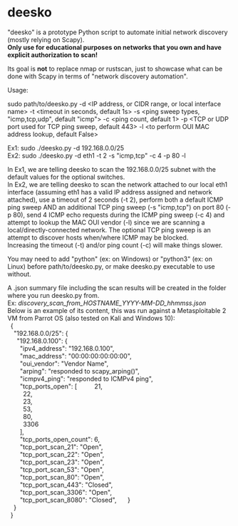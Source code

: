 # deesko
"deesko" is a prototype Python script to automate initial network discovery (mostly relying on Scapy).  
**Only use for educational purposes on networks that you own and have explicit authorization to scan!**  

Its goal is **not** to replace nmap or rustscan, just to showcase what can be done with Scapy in terms of "network discovery automation".  

Usage:

sudo path/to/deesko.py -d <IP address, or CIDR range, or local interface name> -t <timeout in seconds, default 1s> -s <ping sweep types, "icmp,tcp,udp", default "icmp"> -c <ping count, default 1> -p <TCP or UDP port used for TCP ping sweep, default 443> -l <to perform OUI MAC address lookup, default False>  

Ex1: sudo ./deesko.py -d 192.168.0.0/25  
Ex2: sudo ./deesko.py -d eth1 -t 2 -s "icmp,tcp" -c 4 -p 80 -l  

In Ex1, we are telling deesko to scan the 192.168.0.0/25 subnet with the default values for the optional switches.  
In Ex2, we are telling deesko to scan the network attached to our local eth1 interface (assuming eth1 has a valid IP address assigned and network attached), use a timeout of 2 seconds (-t 2), perform both a default ICMP ping sweep AND an additional TCP ping sweep (-s "icmp,tcp") on port 80 (-p 80), send 4 ICMP echo requests during the ICMP ping sweep (-c 4) and attempt to lookup the MAC OUI vendor (-l) since we are scanning a local/directly-connected network. The optional TCP ping sweep is an attempt to discover hosts when/where ICMP may be blocked.  
Increasing the timeout (-t) and/or ping count (-c) will make things slower.  

You may need to add "python" (ex: on Windows) or "python3" (ex: on Linux) before path/to/deesko.py, or make deesko.py executable to use without.  

A .json summary file including the scan results will be created in the folder where you run deesko.py from.  
Ex: *discovery_scan_from_HOSTNAME_YYYY-MM-DD_hhmmss.json*  
Below is an example of its content, this was run against a Metasploitable 2 VM from Parrot OS (also tested on Kali and Windows 10):  
  &ensp;{  
    &ensp;&ensp;"192.168.0.0/25": {  
        &ensp;&ensp;&ensp;"192.168.0.100": {  
            &ensp;&ensp;&ensp;&ensp;"ipv4_address": "192.168.0.100",  
            &ensp;&ensp;&ensp;&ensp;"mac_address": "00:00:00:00:00:00",  
            &ensp;&ensp;&ensp;&ensp;"oui_vendor": "Vendor Name",  
            &ensp;&ensp;&ensp;&ensp;"arping": "responded to scapy_arping()",  
            &ensp;&ensp;&ensp;&ensp;"icmpv4_ping": "responded to ICMPv4 ping",  
            &ensp;&ensp;&ensp;&ensp;"tcp_ports_open": [
            &ensp;&ensp;&ensp;&ensp;&ensp;21,              
            &ensp;&ensp;&ensp;&ensp;&ensp;22,  
            &ensp;&ensp;&ensp;&ensp;&ensp;23,  
            &ensp;&ensp;&ensp;&ensp;&ensp;53,  
            &ensp;&ensp;&ensp;&ensp;&ensp;80,  
            &ensp;&ensp;&ensp;&ensp;&ensp;3306  
            &ensp;&ensp;&ensp;&ensp;],  
            &ensp;&ensp;&ensp;&ensp;"tcp_ports_open_count": 6,   
            &ensp;&ensp;&ensp;&ensp;"tcp_port_scan_21": "Open",  
            &ensp;&ensp;&ensp;&ensp;"tcp_port_scan_22": "Open",  
            &ensp;&ensp;&ensp;&ensp;"tcp_port_scan_23": "Open",  
            &ensp;&ensp;&ensp;&ensp;"tcp_port_scan_53": "Open",  
            &ensp;&ensp;&ensp;&ensp;"tcp_port_scan_80": "Open",  
            &ensp;&ensp;&ensp;&ensp;"tcp_port_scan_443": "Closed",  
            &ensp;&ensp;&ensp;&ensp;"tcp_port_scan_3306": "Open",  
            &ensp;&ensp;&ensp;&ensp;"tcp_port_scan_8080": "Closed",
        &ensp;&ensp;&ensp;}  
    &ensp;&ensp;}  
&ensp;}  
